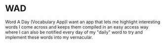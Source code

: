 # WAD
Word A Day (Vocabulary App)I want an app that lets me highlight interesting words I come across and keeps them compiled in an easy access way where I can also be notified every day of my "daily" word to try and implement these words into my vernacular.
